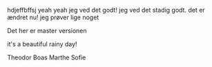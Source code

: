 hdjeffbffsj yeah yeah jeg ved det godt!
jeg ved det stadig godt.
det er ændret nu!
jeg prøver lige noget

Det her er master versionen

it's a beautiful rainy day!

Theodor Boas
Marthe Sofie